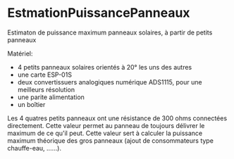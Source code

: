 # EstmationPuissancePanneaux
Estimaton de puissance maximum panneaux solaires, à partir de petits panneaux

Matériel:
- 4 petits panneaux solaires orientés à 20° les uns des autres
- une carte ESP-01S
- deux convertissuers analogiques numérique ADS1115, pour une meilleurs résolution
- une parite alimentation
- un boîtier

Les 4 quatres petits panneaux ont une résistance de 300 ohms connectées directement. Cette valeur
permet au panneau de toujours délivrer le maximum de ce qu'il peut.
Cette valeur sert à calculer la puissance maximum théorique des gros panneaux (ajout de
consommateurs type chauffe-eau, ......).
